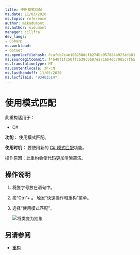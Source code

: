 ```yaml
---
title: 使用模式匹配
ms.date: 11/03/2020
ms.topic: reference
author: mikadumont
ms.author: midumont
manager: jillfra
dev_langs:
- CSharp
ms.workload:
- dotnet
ms.openlocfilehash: 8cafcb7e4e108258ddfb274ba957024b92fadb01
ms.sourcegitcommit: f4b49f1fc50ffcb39c6b87e2716b4dc7085c7fb5
ms.translationtype: HT
ms.contentlocale: zh-CN
ms.lasthandoff: 11/05/2020
ms.locfileid: "93403514"
---
```

# <a name="use-pattern-matching"></a>使用模式匹配

此重构适用于：

- C#

**功能：** 使用模式匹配。

**使用时机：** 要使用新的 [C# 模式匹配](https://docs.microsoft.com/dotnet/csharp/whats-new/csharp-9#pattern-matching-enhancements)功能。

操作原因：此重构会使代码更加清晰简洁。

## <a name="how-to"></a>操作说明

1. 将脱字号放在语句中。

2. 按“Ctrl”+ **。** 触发“快速操作和重构”菜单。

3. 选择“使用模式匹配”。

    ![将类变为抽象](media/use-pattern-matching-not-syntax.png)

## <a name="see-also"></a>另请参阅

- [重构](../refactoring-in-visual-studio.md)
